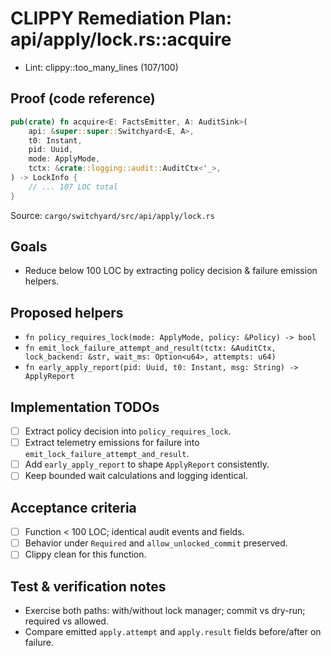 # CLIPPY Remediation Plan: api/apply/lock.rs::acquire

- Lint: clippy::too_many_lines (107/100)

## Proof (code reference)

```rust
pub(crate) fn acquire<E: FactsEmitter, A: AuditSink>(
    api: &super::super::Switchyard<E, A>,
    t0: Instant,
    pid: Uuid,
    mode: ApplyMode,
    tctx: &crate::logging::audit::AuditCtx<'_>,
) -> LockInfo {
    // ... 107 LOC total
}
```

Source: `cargo/switchyard/src/api/apply/lock.rs`

## Goals

- Reduce below 100 LOC by extracting policy decision & failure emission helpers.

## Proposed helpers

- `fn policy_requires_lock(mode: ApplyMode, policy: &Policy) -> bool`
- `fn emit_lock_failure_attempt_and_result(tctx: &AuditCtx, lock_backend: &str, wait_ms: Option<u64>, attempts: u64)`
- `fn early_apply_report(pid: Uuid, t0: Instant, msg: String) -> ApplyReport`

## Implementation TODOs

- [ ] Extract policy decision into `policy_requires_lock`.
- [ ] Extract telemetry emissions for failure into `emit_lock_failure_attempt_and_result`.
- [ ] Add `early_apply_report` to shape `ApplyReport` consistently.
- [ ] Keep bounded wait calculations and logging identical.

## Acceptance criteria

- [ ] Function < 100 LOC; identical audit events and fields.
- [ ] Behavior under `Required` and `allow_unlocked_commit` preserved.
- [ ] Clippy clean for this function.

## Test & verification notes

- Exercise both paths: with/without lock manager; commit vs dry-run; required vs allowed.
- Compare emitted `apply.attempt` and `apply.result` fields before/after on failure.
